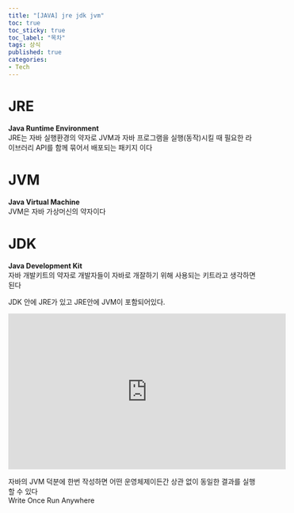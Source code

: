 ```yaml
---
title: "[JAVA] jre jdk jvm"
toc: true
toc_sticky: true
toc_label: "목차"
tags: 상식
published: true
categories:
- Tech
---
```


# JRE
**Java Runtime Environment**  
JRE는 자바 실행환경의 약자로 JVM과 자바 프로그램을 실행(동작)시킬 때 필요한 라이브러리 API를 함께 묶어서 배포되는 패키지 이다
# JVM
**Java Virtual Machine**  
JVM은 자바 가상머신의 약자이다 
# JDK  
**Java Development Kit**  
자바 개발키트의 약자로 개발자들이 자바로 개잘하기 위해 사용되는 키트라고 생각하면 된다

JDK 안에 JRE가 있고 JRE안에 JVM이 포함되어있다.  

<iframe width="560" height="315" src="https://www.youtube.com/embed/VvVruEDCSSY?si=5GlD7t5-vHPbTBPk" title="YouTube video player" frameborder="0" allow="accelerometer; autoplay; clipboard-write; encrypted-media; gyroscope; picture-in-picture; web-share" allowfullscreen></iframe>  

자바의 JVM 덕분에 한번 작성하면 어떤 운영체제이든간 상관 없이 동일한 결과를 실행할 수 있다  
Write Once Run Anywhere


